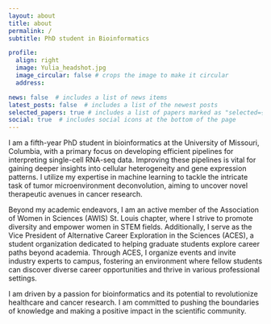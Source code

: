 ```yaml
---
layout: about
title: about
permalink: /
subtitle: PhD student in Bioinformatics

profile:
  align: right
  image: Yulia_headshot.jpg
  image_circular: false # crops the image to make it circular
  address: 

news: false  # includes a list of news items
latest_posts: false  # includes a list of the newest posts
selected_papers: true # includes a list of papers marked as "selected={true}"
social: true  # includes social icons at the bottom of the page
---
```


I am a fifth-year PhD student in bioinformatics at the University of Missouri, Columbia, with a primary focus on developing efficient pipelines for interpreting single-cell RNA-seq data. Improving these pipelines is vital for gaining deeper insights into cellular heterogeneity and gene expression patterns. I utilize my expertise in machine learning to tackle the intricate task of tumor microenvironment deconvolution, aiming to uncover novel therapeutic avenues in cancer research.

Beyond my academic endeavors, I am an active member of the Association of Women in Sciences (AWIS) St. Louis chapter, where I strive to promote diversity and empower women in STEM fields. Additionally, I serve as the Vice President of Alternative Career Exploration in the Sciences (ACES), a student organization dedicated to helping graduate students explore career paths beyond academia. Through ACES, I organize events and invite industry experts to campus, fostering an environment where fellow students can discover diverse career opportunities and thrive in various professional settings.

I am driven by a passion for bioinformatics and its potential to revolutionize healthcare and cancer research. I am committed to pushing the boundaries of knowledge and making a positive impact in the scientific community. 

